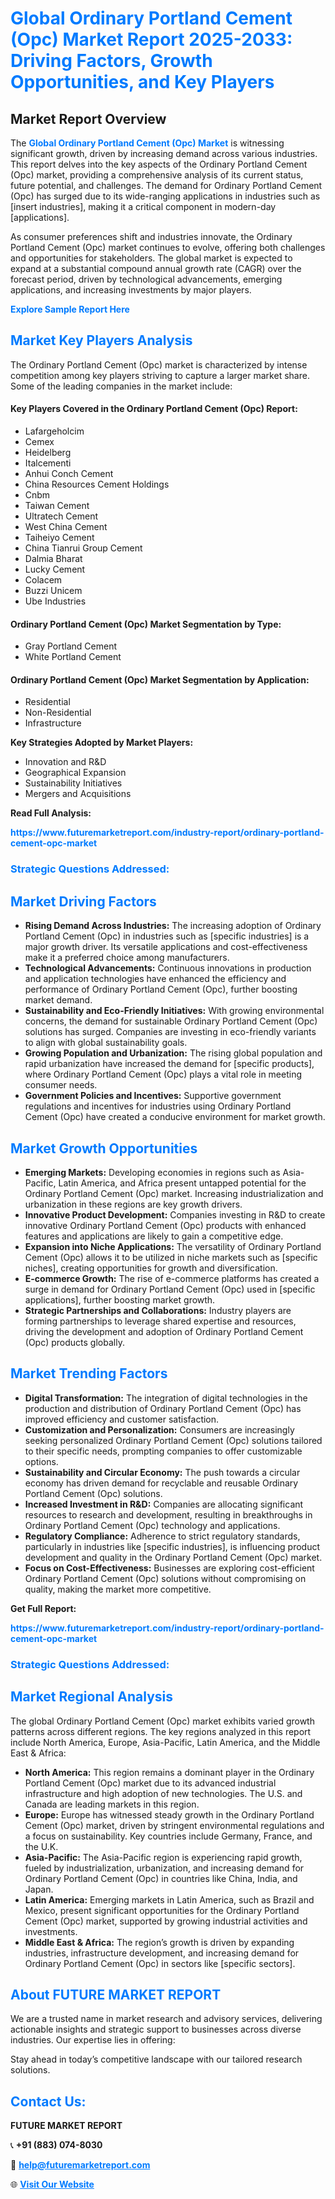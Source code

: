 <h1 style="color: #007BFF;">Global Ordinary Portland Cement (Opc) Market Report 2025-2033: Driving Factors, Growth Opportunities, and Key Players</h1>

<section id="overview">
<h2>Market Report Overview</h2>
<p>The <a href="https://www.futuremarketreport.com/industry-report/ordinary-portland-cement-opc-market" style="color: #007BFF; text-decoration: none;"><strong>Global Ordinary Portland Cement (Opc) Market</strong></a> is witnessing significant growth, driven by increasing demand across various industries. This report delves into the key aspects of the Ordinary Portland Cement (Opc) market, providing a comprehensive analysis of its current status, future potential, and challenges. The demand for Ordinary Portland Cement (Opc) has surged due to its wide-ranging applications in industries such as [insert industries], making it a critical component in modern-day [applications].</p>
<p>As consumer preferences shift and industries innovate, the Ordinary Portland Cement (Opc) market continues to evolve, offering both challenges and opportunities for stakeholders. The global market is expected to expand at a substantial compound annual growth rate (CAGR) over the forecast period, driven by technological advancements, emerging applications, and increasing investments by major players.</p>
</section>

<section id="overview">
<p><a href="https://www.futuremarketreport.com/request-sample/reportId=30699" style="color: #007BFF; text-decoration: none;"><strong>Explore Sample Report Here</strong></a></p>
</section>

<section id="key-players">
<h2 style="color: #007BFF;">Market Key Players Analysis</h2>
<p>The Ordinary Portland Cement (Opc) market is characterized by intense competition among key players striving to capture a larger market share. Some of the leading companies in the market include:</p>
<h4>Key Players Covered in the Ordinary Portland Cement (Opc) Report:</h4>
<ul><li>Lafargeholcim</li><li>Cemex</li><li>Heidelberg</li><li>Italcementi</li><li>Anhui Conch Cement</li><li>China Resources Cement Holdings</li><li>Cnbm</li><li>Taiwan Cement</li><li>Ultratech Cement</li><li>West China Cement</li><li>Taiheiyo Cement</li><li>China Tianrui Group Cement</li><li>Dalmia Bharat</li><li>Lucky Cement</li><li>Colacem</li><li>Buzzi Unicem</li><li>Ube Industries</li></ul>
<h4>Ordinary Portland Cement (Opc) Market Segmentation by Type:</h4>
<ul><li>Gray Portland Cement</li><li>White Portland Cement</li></ul>

<h4>Ordinary Portland Cement (Opc) Market Segmentation by Application:</h4>
<ul><li>Residential</li><li>Non-Residential</li><li>Infrastructure</li></ul>
<p><strong>Key Strategies Adopted by Market Players:</strong></p>
<ul>
<li>Innovation and R&D</li>
<li>Geographical Expansion</li>
<li>Sustainability Initiatives</li>
<li>Mergers and Acquisitions</li>
</ul>
</section>

<section>
<p><strong>Read Full Analysis: </strong></p><a href="https://www.futuremarketreport.com/industry-report/ordinary-portland-cement-opc-market" style="color: #007BFF; text-decoration: none;"><strong>https://www.futuremarketreport.com/industry-report/ordinary-portland-cement-opc-market</strong></a>
<h3 style="color: #007BFF;">Strategic Questions Addressed:</h3>
</section>

<section id="driving-factors">
<h2 style="color: #007BFF;">Market Driving Factors</h2>
<ul>
<li><strong>Rising Demand Across Industries:</strong> The increasing adoption of Ordinary Portland Cement (Opc) in industries such as [specific industries] is a major growth driver. Its versatile applications and cost-effectiveness make it a preferred choice among manufacturers.</li>
<li><strong>Technological Advancements:</strong> Continuous innovations in production and application technologies have enhanced the efficiency and performance of Ordinary Portland Cement (Opc), further boosting market demand.</li>
<li><strong>Sustainability and Eco-Friendly Initiatives:</strong> With growing environmental concerns, the demand for sustainable Ordinary Portland Cement (Opc) solutions has surged. Companies are investing in eco-friendly variants to align with global sustainability goals.</li>
<li><strong>Growing Population and Urbanization:</strong> The rising global population and rapid urbanization have increased the demand for [specific products], where Ordinary Portland Cement (Opc) plays a vital role in meeting consumer needs.</li>
<li><strong>Government Policies and Incentives:</strong> Supportive government regulations and incentives for industries using Ordinary Portland Cement (Opc) have created a conducive environment for market growth.</li>
</ul>
</section>

<section id="growth-opportunities">
<h2 style="color: #007BFF;">Market Growth Opportunities</h2>
<ul>
<li><strong>Emerging Markets:</strong> Developing economies in regions such as Asia-Pacific, Latin America, and Africa present untapped potential for the Ordinary Portland Cement (Opc) market. Increasing industrialization and urbanization in these regions are key growth drivers.</li>
<li><strong>Innovative Product Development:</strong> Companies investing in R&D to create innovative Ordinary Portland Cement (Opc) products with enhanced features and applications are likely to gain a competitive edge.</li>
<li><strong>Expansion into Niche Applications:</strong> The versatility of Ordinary Portland Cement (Opc) allows it to be utilized in niche markets such as [specific niches], creating opportunities for growth and diversification.</li>
<li><strong>E-commerce Growth:</strong> The rise of e-commerce platforms has created a surge in demand for Ordinary Portland Cement (Opc) used in [specific applications], further boosting market growth.</li>
<li><strong>Strategic Partnerships and Collaborations:</strong> Industry players are forming partnerships to leverage shared expertise and resources, driving the development and adoption of Ordinary Portland Cement (Opc) products globally.</li>
</ul>
</section>

<section id="trending-factors">
<h2 style="color: #007BFF;">Market Trending Factors</h2>
<ul>
<li><strong>Digital Transformation:</strong> The integration of digital technologies in the production and distribution of Ordinary Portland Cement (Opc) has improved efficiency and customer satisfaction.</li>
<li><strong>Customization and Personalization:</strong> Consumers are increasingly seeking personalized Ordinary Portland Cement (Opc) solutions tailored to their specific needs, prompting companies to offer customizable options.</li>
<li><strong>Sustainability and Circular Economy:</strong> The push towards a circular economy has driven demand for recyclable and reusable Ordinary Portland Cement (Opc) solutions.</li>
<li><strong>Increased Investment in R&D:</strong> Companies are allocating significant resources to research and development, resulting in breakthroughs in Ordinary Portland Cement (Opc) technology and applications.</li>
<li><strong>Regulatory Compliance:</strong> Adherence to strict regulatory standards, particularly in industries like [specific industries], is influencing product development and quality in the Ordinary Portland Cement (Opc) market.</li>
<li><strong>Focus on Cost-Effectiveness:</strong> Businesses are exploring cost-efficient Ordinary Portland Cement (Opc) solutions without compromising on quality, making the market more competitive.</li>
</ul>
</section>

<section>
<p><strong>Get Full Report: </strong></p><a href="https://www.futuremarketreport.com/industry-report/ordinary-portland-cement-opc-market" style="color: #007BFF; text-decoration: none;"><strong>https://www.futuremarketreport.com/industry-report/ordinary-portland-cement-opc-market</strong></a>
<h3 style="color: #007BFF;">Strategic Questions Addressed:</h3>
</section>


<section id="regional-analysis">
<h2 style="color: #007BFF;">Market Regional Analysis</h2>
<p>The global Ordinary Portland Cement (Opc) market exhibits varied growth patterns across different regions. The key regions analyzed in this report include North America, Europe, Asia-Pacific, Latin America, and the Middle East & Africa:</p>
<ul>
<li><strong>North America:</strong> This region remains a dominant player in the Ordinary Portland Cement (Opc) market due to its advanced industrial infrastructure and high adoption of new technologies. The U.S. and Canada are leading markets in this region.</li>
<li><strong>Europe:</strong> Europe has witnessed steady growth in the Ordinary Portland Cement (Opc) market, driven by stringent environmental regulations and a focus on sustainability. Key countries include Germany, France, and the U.K.</li>
<li><strong>Asia-Pacific:</strong> The Asia-Pacific region is experiencing rapid growth, fueled by industrialization, urbanization, and increasing demand for Ordinary Portland Cement (Opc) in countries like China, India, and Japan.</li>
<li><strong>Latin America:</strong> Emerging markets in Latin America, such as Brazil and Mexico, present significant opportunities for the Ordinary Portland Cement (Opc) market, supported by growing industrial activities and investments.</li>
<li><strong>Middle East & Africa:</strong> The region’s growth is driven by expanding industries, infrastructure development, and increasing demand for Ordinary Portland Cement (Opc) in sectors like [specific sectors].</li>
</ul>
</section>

<footer>
<h2 style="color: #007BFF;">About FUTURE MARKET REPORT</h2>
<p>We are a trusted name in market research and advisory services, delivering actionable insights and strategic support to businesses across diverse industries. Our expertise lies in offering:</p>

<p>Stay ahead in today’s competitive landscape with our tailored research solutions.</p>

<h2 style="color: #007BFF;">Contact Us:</h2>
<p><strong>FUTURE MARKET REPORT</strong></p>
<p>📞 <strong>+91 (883) 074-8030</strong></p>
<p>📧 <strong><a href="mailto:help@futuremarketreport.com" style="color: #007BFF;">help@futuremarketreport.com</a></strong></p>
<p>🌐 <strong><a href="https://www.futuremarketreport.com/" style="color: #007BFF;">Visit Our Website</a></strong></p>
</footer>